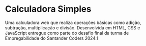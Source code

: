 # Calculadora Simples

Uma calculadora web que realiza operações básicas como adição, subtração, multiplicação e divisão. Desenvolvida em HTML, CSS e JavaScript entregue como parte do desafio final da turma de Empregabilidade do Santander Coders 2024.1